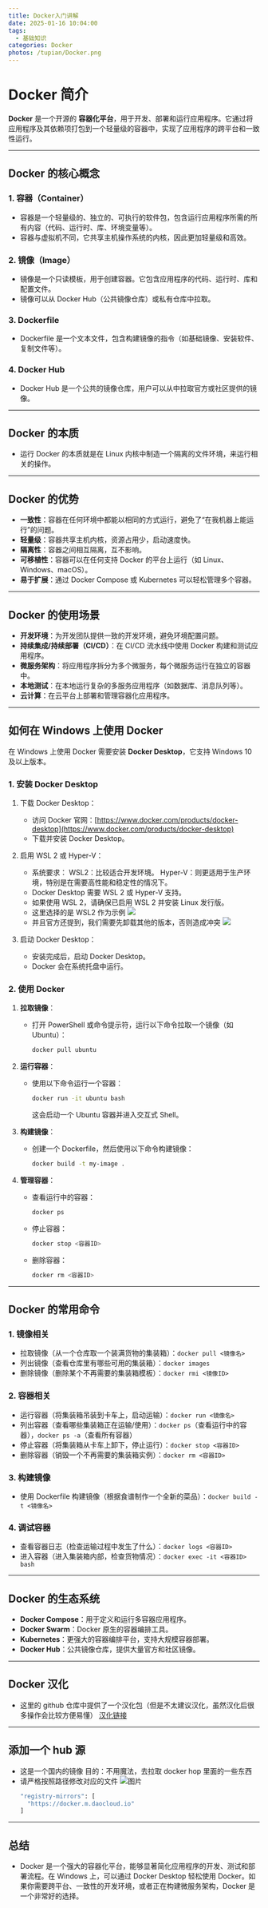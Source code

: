 ```yaml
---
title: Docker入门讲解
date: 2025-01-16 10:04:00
tags:
  - 基础知识
categories: Docker
photos: /tupian/Docker.png
---
```


# Docker 简介

**Docker** 是一个开源的 **容器化平台**，用于开发、部署和运行应用程序。它通过将应用程序及其依赖项打包到一个轻量级的容器中，实现了应用程序的跨平台和一致性运行。

---

## Docker 的核心概念

### 1. **容器（Container）**

- 容器是一个轻量级的、独立的、可执行的软件包，包含运行应用程序所需的所有内容（代码、运行时、库、环境变量等）。
- 容器与虚拟机不同，它共享主机操作系统的内核，因此更加轻量级和高效。

### 2. **镜像（Image）**

- 镜像是一个只读模板，用于创建容器。它包含应用程序的代码、运行时、库和配置文件。
- 镜像可以从 Docker Hub（公共镜像仓库）或私有仓库中拉取。

### 3. **Dockerfile**

- Dockerfile 是一个文本文件，包含构建镜像的指令（如基础镜像、安装软件、复制文件等）。

### 4. **Docker Hub**

- Docker Hub 是一个公共的镜像仓库，用户可以从中拉取官方或社区提供的镜像。

---

## Docker 的本质

- 运行 Docker 的本质就是在 Linux 内核中制造一个隔离的文件环境，来运行相关的操作。

---

## Docker 的优势

- **一致性**：容器在任何环境中都能以相同的方式运行，避免了“在我机器上能运行”的问题。
- **轻量级**：容器共享主机内核，资源占用少，启动速度快。
- **隔离性**：容器之间相互隔离，互不影响。
- **可移植性**：容器可以在任何支持 Docker 的平台上运行（如 Linux、Windows、macOS）。
- **易于扩展**：通过 Docker Compose 或 Kubernetes 可以轻松管理多个容器。

---

## Docker 的使用场景

- **开发环境**：为开发团队提供一致的开发环境，避免环境配置问题。
- **持续集成/持续部署（CI/CD）**：在 CI/CD 流水线中使用 Docker 构建和测试应用程序。
- **微服务架构**：将应用程序拆分为多个微服务，每个微服务运行在独立的容器中。
- **本地测试**：在本地运行复杂的多服务应用程序（如数据库、消息队列等）。
- **云计算**：在云平台上部署和管理容器化应用程序。

---

## 如何在 Windows 上使用 Docker

在 Windows 上使用 Docker 需要安装 **Docker Desktop**，它支持 Windows 10 及以上版本。

### 1. **安装 Docker Desktop**

1. 下载 Docker Desktop：

   - 访问 Docker 官网：[https://www.docker.com/products/docker-desktop](https://www.docker.com/products/docker-desktop)
   - 下载并安装 Docker Desktop。

2. 启用 WSL 2 或 Hyper-V：

   - 系统要求：
     WSL2：⽐较适合开发环境。
     Hyper-V：则更适⽤于⽣产环境，特别是在需要⾼性能和稳定性的情况下。
   - Docker Desktop 需要 WSL 2 或 Hyper-V 支持。
   - 如果使用 WSL 2，请确保已启用 WSL 2 并安装 Linux 发行版。
   - 这里选择的是 WSL2 作为示例
     ![](/tupian/wsl2.png)
   - 并且官方还提到，我们需要先卸载其他的版本，否则造成冲突
     ![](/tupian/wsl2.1.png)

3. 启动 Docker Desktop：
   - 安装完成后，启动 Docker Desktop。
   - Docker 会在系统托盘中运行。

### 2. **使用 Docker**

1. **拉取镜像**：

   - 打开 PowerShell 或命令提示符，运行以下命令拉取一个镜像（如 Ubuntu）：
     ```bash
     docker pull ubuntu
     ```

2. **运行容器**：

   - 使用以下命令运行一个容器：
     ```bash
     docker run -it ubuntu bash
     ```
     这会启动一个 Ubuntu 容器并进入交互式 Shell。

3. **构建镜像**：

   - 创建一个 Dockerfile，然后使用以下命令构建镜像：
     ```bash
     docker build -t my-image .
     ```

4. **管理容器**：
   - 查看运行中的容器：
     ```bash
     docker ps
     ```
   - 停止容器：
     ```bash
     docker stop <容器ID>
     ```
   - 删除容器：
     ```bash
     docker rm <容器ID>
     ```

---

## Docker 的常用命令

### 1. **镜像相关**

- 拉取镜像（从一个仓库取一个装满货物的集装箱）：`docker pull <镜像名>`
- 列出镜像（查看仓库⾥有哪些可⽤的集装箱）：`docker images`
- 删除镜像（删除某个不再需要的集装箱模板）：`docker rmi <镜像ID>`

### 2. **容器相关**

- 运行容器（将集装箱吊装到卡⻋上，启动运输）：`docker run <镜像名>`
- 列出容器（查看哪些集装箱正在运输/使⽤）：`docker ps`（查看运行中的容器），`docker ps -a`（查看所有容器）
- 停止容器（将集装箱从卡⻋上卸下，停⽌运⾏）：`docker stop <容器ID>`
- 删除容器（销毁⼀个不再需要的集装箱实例）：`docker rm <容器ID>`

### 3. **构建镜像**

- 使⽤ Dockerfile 构建镜像（根据⻝谱制作⼀个全新的菜品）：`docker build -t <镜像名>`

### 4. **调试容器**

- 查看容器⽇志（检查运输过程中发⽣了什么）：`docker logs <容器ID>`
- 进入容器（进⼊集装箱内部，检查货物情况）：`docker exec -it <容器ID> bash`

---

## Docker 的生态系统

- **Docker Compose**：用于定义和运行多容器应用程序。
- **Docker Swarm**：Docker 原生的容器编排工具。
- **Kubernetes**：更强大的容器编排平台，支持大规模容器部署。
- **Docker Hub**：公共镜像仓库，提供大量官方和社区镜像。

---

## Docker 汉化

- 这里的 github 仓库中提供了一个汉化包（但是不太建议汉化，虽然汉化后很多操作会比较方便易懂）
  [汉化链接](https://github.com/asxez/DockerDesktop-CN)

---

## 添加一个 hub 源

- 这是一个国内的镜像
  目的：不用魔法，去拉取 docker hop 里面的一些东西
- 请严格按照路径修改对应的文件
  ![图片](/tupian/dockerguonei.png)
  ```bash
  "registry-mirrors": [
    "https://docker.m.daocloud.io"
  ]
  ```

---

## 总结

- Docker 是一个强大的容器化平台，能够显著简化应用程序的开发、测试和部署流程。在 Windows 上，可以通过 Docker Desktop 轻松使用 Docker。如果你需要跨平台、一致性的开发环境，或者正在构建微服务架构，Docker 是一个非常好的选择。
